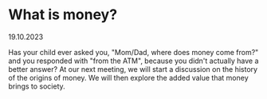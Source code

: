 # What is money?

19.10.2023

Has your child ever asked you, "Mom/Dad, where does money come from?" and you responded with "from the ATM", because you didn't actually have a better answer? At our next meeting, we will start a discussion on the history of the origins of money. We will then explore the added value that money brings to society.
